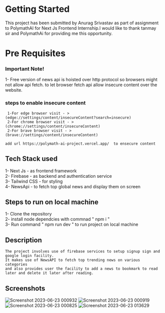# Getting Started
 This project has been submitted by Anurag Srivastav as part of assignment to PolymathAI for Next Js Frontend Internship.I would like to thank tanmay sir and PolymathAi for providing me this opportunity.

# Pre Requisites
### Important Note!
  1- Free version of news api is hoisted over http protocol so browsers might not allow api fetch.
  to let browser fetch api allow insecure content over the website.

  ###  steps to enable insecure content
     1-For edge browser visit - > (edge://settings/content/insecureContent?search=insecure)
     2-For chrome browser visit - > (chrome://settings/content/insecureContent)
     2-For brave browser visit - > (brave://settings/content/insecureContent)

    add url https://polymath-ai-project.vercel.app/  to ensecure content


## Tech Stack used 
  1- Next Js - as frontend framework <br/>
  2- Firebase - as backend and authentication service <br/>
  3- Tailwind CSS - for styling <br/>
  4- NewsApi - to fetch top global news and display them on screen <br/>

## Steps to run on local machine
   1- Clone the repository <br/>
   2- install node dependcies with commnad " npm i " <br/>
   3- Run command " npm run dev " to run project on local machine <br/>

## Description
    The project involves use of firebase services to setup signup sign and google login facility.
    It makes use of NewsAPI to fetch top trending news on various categories 
    and also provides user the facility to add a news to bookmark to read later and delete it later after reading.

## Screenshots

 ![Screenshot 2023-06-23 000932](https://github.com/anurag-327/PolymathAIProject/assets/98267696/c0012413-b636-44ea-bbfb-6b15f2f9094d)
 ![Screenshot 2023-06-23 000919](https://github.com/anurag-327/PolymathAIProject/assets/98267696/d811418a-fec5-4b1b-af1c-ee05d73fff76)
 ![Screenshot 2023-06-23 000825](https://github.com/anurag-327/PolymathAIProject/assets/98267696/b801adf1-7f03-4c7e-8d9d-374e1a86ba1b)
 ![Screenshot 2023-06-23 013629](https://github.com/anurag-327/PolymathAIProject/assets/98267696/50a824b6-73fe-43f0-a621-b2f28ff93586)


   



   
  
  
